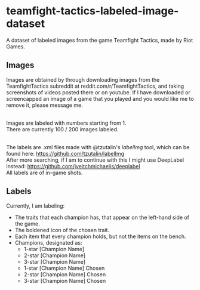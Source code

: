 # teamfight-tactics-labeled-image-dataset
A dataset of labeled images from the game Teamfight Tactics, made by Riot Games.

## Images
Images are obtained by through downloading images from the TeamfightTactics subreddit at reddit.com/r/TeamfightTactics,
and taking screenshots of videos posted there or on youtube.
If I have downloaded or screencapped an image of a game that you played and you would like me to remove it, please message me.

<br/>Images are labeled with numbers starting from 1.
<br/>There are currently 100 / 200 images labeled. 

<br/>The labels are .xml files made with @tzutalin's *labelImg* tool, which can be found here: https://github.com/tzutalin/labelImg
<br/>After more searching, if I am to continue with this I might use DeepLabel instead: https://github.com/jveitchmichaelis/deeplabel
<br/>All labels are of in-game shots.

## Labels
Currently, I am labeling:

* The traits that each champion has, that appear on the left-hand side of the game.
* The boldened icon of the chosen trait.
* Each item that every champion holds, but not the items on the bench.
* Champions, designated as:
  * 1-star [Champion Name]
  * 2-star [Champion Name]
  * 3-star [Champion Name]
  * 1-star [Champion Name] Chosen
  * 2-star [Champion Name] Chosen
  * 3-star [Champion Name] Chosen
